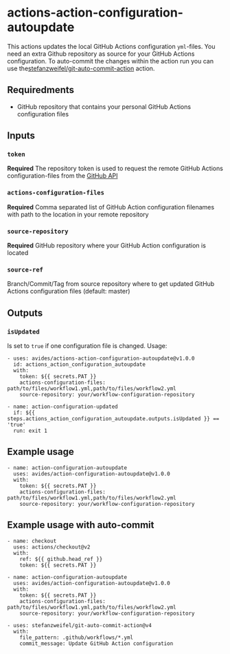 # actions-action-configuration-autoupdate

This actions updates the local GitHub Actions configuration `yml`-files. You need an extra Github repository as source for your GitHub Actions configuration. To auto-commit the changes within the action run you can use the[stefanzweifel/git-auto-commit-action](https://github.com/stefanzweifel/git-auto-commit-action) action.

## Requiredments

- GitHub repository that contains your personal GitHub Actions configuration files

## Inputs

### `token`

**Required** The repository token is used to request the remote GitHub Actions configuration-files from the [GitHub API](https://developer.github.com/v3/repos/contents/#get-contents)

### `actions-configuration-files`

**Required** Comma separated list of GitHub Action configuration filenames with path to the location in your remote repository

### `source-repository`

**Required** GitHub repository where your GitHub Action configuration is located

### `source-ref`

Branch/Commit/Tag from source repository where to get updated GitHub Actions configuration files (default: master)

## Outputs

### `isUpdated`

Is set to `true` if one configuration file is changed. Usage:
```
- uses: avides/actions-action-configuration-autoupdate@v1.0.0
  id: actions_action_configuration_autoupdate
  with:
    token: ${{ secrets.PAT }}
    actions-configuration-files: path/to/files/workflow1.yml,path/to/files/workflow2.yml
    source-repository: your/workflow-configuration-repository

- name: action-configuration-updated
  if: ${{ steps.actions_action_configuration_autoupdate.outputs.isUpdated }} == 'true'
  run: exit 1
```

## Example usage
```
- name: action-configuration-autoupdate
  uses: avides/action-configuration-autoupdate@v1.0.0
  with:
    token: ${{ secrets.PAT }}
    actions-configuration-files: path/to/files/workflow1.yml,path/to/files/workflow2.yml
    source-repository: your/workflow-configuration-repository
```

## Example usage with auto-commit
```
- name: checkout
  uses: actions/checkout@v2
  with:
    ref: ${{ github.head_ref }}
    token: ${{ secrets.PAT }}

- name: action-configuration-autoupdate
  uses: avides/action-configuration-autoupdate@v1.0.0
  with:
    token: ${{ secrets.PAT }}
    actions-configuration-files: path/to/files/workflow1.yml,path/to/files/workflow2.yml
    source-repository: your/workflow-configuration-repository

- uses: stefanzweifel/git-auto-commit-action@v4
  with:
    file_pattern: .github/workflows/*.yml
    commit_message: Update GitHub Action configuration
```
